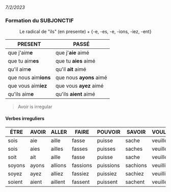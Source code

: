 *7/2/2023*

### Formation du SUBJONCTIF

$$\text{Le radical de "ils" (en presente)} + \{\text{-e, -es, -e, -ions, -iez, -ent}\}$$

| PRESENT  |  PASSÉ |
|---|---|
| que j'aim**e**  | que j'**aie** aimé |
|  que tu aim**es** | que tu **aies** aimé  |
|  qu'il aim**e** | qu'il **ait** aimé |
|  que nous aim**ions** | que nous **ayons** aimé |
|  que vous aim**iez** |  que vous **ayez** aimé |
|  qu'ils aim**e** |  qu'ils **aient** aimé |
> Avoir is irregular
>
#### Verbes irreguliers
| ÉTRE |AVOIR|ALLER|FAIRE|POUVOIR|SAVOIR|VOULOIR|
|---|---|---|---|---|---|---|
|sois|aie|aille|fasse|puisse|sache|veuille|
|sois|aies|ailles|fasses|puisses|saches|veuilles|
|soit|ait|aille|fasse|puisse|sache|veuille|
|soyons|ayons|allions|fassions|puissions|sachions|veuillions|
|soyez|ayez|alliez|fassiez|puissiez|sachiez|veuilliez|
|soient|aient|aillent|fassent|puissent|sachent|veuillent|


